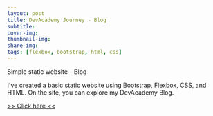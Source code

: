 ```yaml
---
layout: post
title: DevAcademy Journey - Blog
subtitle:
cover-img:
thumbnail-img:
share-img:
tags: [flexbox, bootstrap, html, css]
---
```


Simple static website - Blog

I've created a basic static website using Bootstrap, Flexbox, CSS, and HTML. On the site, you can explore my DevAcademy Blog.

<a href="http://baradev.github.io" target="_blank">>> Click here <<</a>
